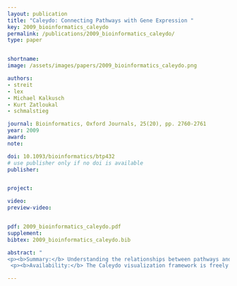 ```yaml
---
layout: publication
title: "Caleydo: Connecting Pathways with Gene Expression "
key: 2009_bioinformatics_caleydo
permalink: /publications/2009_bioinformatics_caleydo/
type: paper


shortname:
image: /assets/images/papers/2009_bioinformatics_caleydo.png

authors:
- streit
- lex
- Michael Kalkusch
- Kurt Zatloukal
- schmalstieg

journal: Bioinformatics, Oxford Journals, 25(20), pp. 2760-2761
year: 2009
award: 
note: 

doi: 10.1093/bioinformatics/btp432
# use publisher only if no doi is available
publisher: 


project:

video:
preview-video:


pdf: 2009_bioinformatics_caleydo.pdf
supplement:
bibtex: 2009_bioinformatics_caleydo.bib

abstract: "
<p><b>Summary:</b> Understanding the relationships between pathways and the altered expression of their components in disease conditions can be addressed in a visual data analysis process. Caleydo uses novel visualization techniques to support life science experts in their analysis of gene expression data in the context of pathways and functions of individual genes. Pathways and gene expression visualizations are placed in a 3D scene where selected entities (i.e. genes) are visually connected. This allows Caleydo to seamlessly integrate interactive gene expression visualization with cross-database pathway exploration.</p>
 <p><b>Availability:</b> The Caleydo visualization framework is freely available on www.caleydo.org for non-commercial use. It runs on Windows and Linux and requires a 3D capable graphics card.</p>"

---
```






